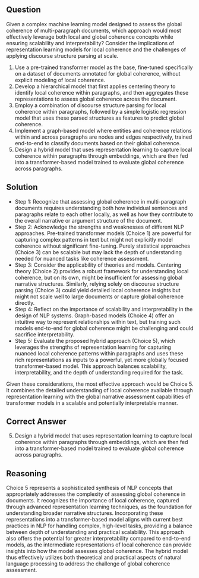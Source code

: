 ## Question

Given a complex machine learning model designed to assess the global coherence of multi-paragraph documents, which approach would most effectively leverage both local and global coherence concepts while ensuring scalability and interpretability? Consider the implications of representation learning models for local coherence and the challenges of applying discourse structure parsing at scale.

1. Use a pre-trained transformer model as the base, fine-tuned specifically on a dataset of documents annotated for global coherence, without explicit modeling of local coherence.
2. Develop a hierarchical model that first applies centering theory to identify local coherence within paragraphs, and then aggregates these representations to assess global coherence across the document.
3. Employ a combination of discourse structure parsing for local coherence within paragraphs, followed by a simple logistic regression model that uses these parsed structures as features to predict global coherence.
4. Implement a graph-based model where entities and coherence relations within and across paragraphs are nodes and edges respectively, trained end-to-end to classify documents based on their global coherence.
5. Design a hybrid model that uses representation learning to capture local coherence within paragraphs through embeddings, which are then fed into a transformer-based model trained to evaluate global coherence across paragraphs.

## Solution

- Step 1: Recognize that assessing global coherence in multi-paragraph documents requires understanding both how individual sentences and paragraphs relate to each other locally, as well as how they contribute to the overall narrative or argument structure of the document.  
- Step 2: Acknowledge the strengths and weaknesses of different NLP approaches. Pre-trained transformer models (Choice 1) are powerful for capturing complex patterns in text but might not explicitly model coherence without significant fine-tuning. Purely statistical approaches (Choice 3) can be scalable but may lack the depth of understanding needed for nuanced tasks like coherence assessment.
- Step 3: Consider the applicability of theories and models. Centering theory (Choice 2) provides a robust framework for understanding local coherence, but on its own, might be insufficient for assessing global narrative structures. Similarly, relying solely on discourse structure parsing (Choice 3) could yield detailed local coherence insights but might not scale well to large documents or capture global coherence directly.
- Step 4: Reflect on the importance of scalability and interpretability in the design of NLP systems. Graph-based models (Choice 4) offer an intuitive way to represent relationships within text, but training such models end-to-end for global coherence might be challenging and could sacrifice interpretability.
- Step 5: Evaluate the proposed hybrid approach (Choice 5), which leverages the strengths of representation learning for capturing nuanced local coherence patterns within paragraphs and uses these rich representations as inputs to a powerful, yet more globally focused transformer-based model. This approach balances scalability, interpretability, and the depth of understanding required for the task.

Given these considerations, the most effective approach would be Choice 5. It combines the detailed understanding of local coherence available through representation learning with the global narrative assessment capabilities of transformer models in a scalable and potentially interpretable manner.

## Correct Answer

5. Design a hybrid model that uses representation learning to capture local coherence within paragraphs through embeddings, which are then fed into a transformer-based model trained to evaluate global coherence across paragraphs.

## Reasoning

Choice 5 represents a sophisticated synthesis of NLP concepts that appropriately addresses the complexity of assessing global coherence in documents. It recognizes the importance of local coherence, captured through advanced representation learning techniques, as the foundation for understanding broader narrative structures. Incorporating these representations into a transformer-based model aligns with current best practices in NLP for handling complex, high-level tasks, providing a balance between depth of understanding and practical scalability. This approach also offers the potential for greater interpretability compared to end-to-end models, as the intermediate representations of local coherence can provide insights into how the model assesses global coherence. The hybrid model thus effectively utilizes both theoretical and practical aspects of natural language processing to address the challenge of global coherence assessment.